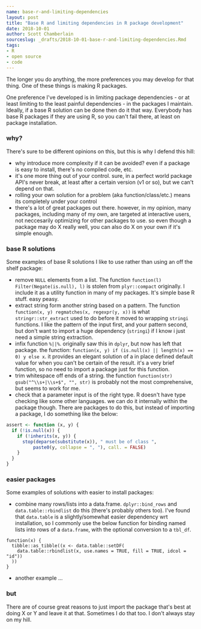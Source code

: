 ```yaml
---
name: base-r-and-limiting-dependencies
layout: post
title: "Base R and limiting dependencies in R package development"
date: 2018-10-01
author: Scott Chamberlain
sourceslug: _drafts/2018-10-01-base-r-and-limiting-dependencies.Rmd
tags:
- R
- open source
- code
---
```


The longer you do anything, the more preferences you may develop for that thing. One of these things is making R packages.  

One preference I've developed is in limiting package dependencies - or at least limiting to the least painful dependencies - in the packages I maintain. Ideally, if a base R solution can be done then do it that way. Everybody has base R packages if they are using R, so you can't fail there, at least on package installation. 

### why?

There's sure to be different opinions on this, but this is why I defend this hill:

* why introduce more complexity if it can be avoided? even if a package is easy to install, there's no compiled code, etc. 
* it's one more thing out of your control. sure, in a perfect world package API's never break, at least after a certain version (v1 or so), but we can't depend on that. 
* rolling your own solution for a problem (aka function/class/etc.) means its completely under your control
* there's a lot of great packages out there. however, in my opinion, many packages, including many of my own, are targeted at interactive users, not neccesarily optimizing for other packages to use. so even though a package may do X really well, you can also do X on your own if it's simple enough.

### base R solutions

Some examples of base R solutions I like to use rather than using an off the shelf package:

* remove `NULL` elements from a list. The function `function(l) Filter(Negate(is.null), l)` is stolen from `plyr::compact` originally. I include it as a utility function in many of my packages. It's simple base R stuff. easy peasy.
* extract string form another string based on a pattern. The function `function(x, y) regmatches(x, regexpr(y, x))` is what `stringr::str_extract` used to do before it moved to wrapping `stringi` functions. I like the pattern of the input first, and your pattern second, but don't want to import a huge dependency (`stringi`) if I know i just need a simple string extraction.
* infix function `%||%`. originally saw this in `dplyr`, but now has left that package. the function: `function(x, y) if (is.null(x) || length(x) == 0) y else x`. it provides an elegant solution of a in place defined default value for when you can't be certain of the result. it's a very brief function, so no need to import a package just for this function. 
* trim whitespace off ends of a string. the function `function(str) gsub("^\\s+|\\s+$", "", str)` is probably not the most comprehensive, but seems to work for me.
* check that a parameter input is of the right type. R doesn't have type checking like some other languages. we can do it internally within the package though. There are packages to do this, but instead of importing a package, I do something like the below:

```r
assert <- function (x, y) {
  if (!is.null(x)) {
    if (!inherits(x, y)) {
      stop(deparse(substitute(x)), " must be of class ",
          paste0(y, collapse = ", "), call. = FALSE)
    }
  }
}
```

### easier packages

Some examples of solutions with easier to install packages:

* combine many rows/lists into a data.frame. `dplyr::bind_rows` and `data.table::rbindlist` do this (there's probably others too). I've found that `data.table` is a slightly/somewhat easier dependency wrt installation, so I commonly use the below function for binding named lists into rows of a `data.frame`, with the optional conversion to a `tbl_df`.

```
function(x) {
  tibble::as_tibble((x <- data.table::setDF(
    data.table::rbindlist(x, use.names = TRUE, fill = TRUE, idcol = "id"))
  ))
}
```

* another example ...

### but

There are of course great reasons to just import the package that's best at doing X or Y and leave it at that. Sometimes I do that too. I don't always stay on my hill. 
